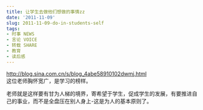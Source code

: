 ```yaml
---
title: 让学生去做他们想做的事情zz
date: '2011-11-09'
slug: 2011-11-09-do-in-students-self
tags:
- 时事 NEWS
- 言论 VOICE
- 转载 SHARE
- 教育
- 读后感
---
```



<http://blog.sina.com.cn/s/blog_4abe58910102dwmj.html>  
这位老师胸怀宽广，是学习的榜样。

老师就是这样要有甘为人梯的境界，寄希望于学生，促成学生的发展，有要推进自己的事业，而不是全盘压在别人身上-这是为人的基本原则了。
